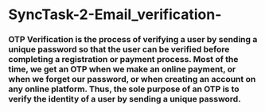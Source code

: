 # SyncTask-2-Email_verification-
<h3> OTP Verification is the process of verifying a user by sending 
a unique password so that the user can be verified before 
completing a registration or payment process. Most of the 
time, we get an OTP when we make an online payment, or 
when we forget our password, or when creating an account 
on any online platform. Thus, the sole purpose of an OTP is 
to verify the identity of a user by sending a unique password. </h3>

